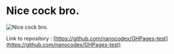 # Nice cock bro.

![Nice cock bro.](https://i.redd.it/bio0bjh7th641.jpg "A decent overall 7/10")

Link to repository : [https://github.com/nanocodex/GHPages-test](https://github.com/nanocodex/GHPages-test)
